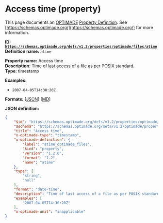 # Access time (property)

This page documents an [OPTIMADE](https://www.optimade.org/) [Property Definition](https://schemas.optimade.org/#definitions). See [https://schemas.optimade.org/](https://schemas.optimade.org/) for more information.

**ID: [`https://schemas.optimade.org/defs/v1.2/properties/optimade/files/atime`](https://schemas.optimade.org/defs/v1.2/properties/optimade/files/atime.md)**  
**Definition name:** `atime`

**Property name:** Access time  
**Description:** Time of last access of a file as per POSIX standard.  
**Type:** timestamp  



**Examples:**

- `2007-04-05T14:30:20Z`

**Formats:** [[JSON](atime.json)] [[MD](atime.md)]

**JSON definition:**

``` json
{
    "$id": "https://schemas.optimade.org/defs/v1.2/properties/optimade/files/atime",
    "$schema": "https://schemas.optimade.org/meta/v1.2/optimade/property_definition.json",
    "title": "Access time",
    "x-optimade-type": "timestamp",
    "x-optimade-definition": {
        "label": "atime_optimade_files",
        "kind": "property",
        "version": "1.2.0",
        "format": "1.2",
        "name": "atime"
    },
    "type": [
        "string",
        "null"
    ],
    "format": "date-time",
    "description": "Time of last access of a file as per POSIX standard.",
    "examples": [
        "2007-04-05T14:30:20Z"
    ],
    "x-optimade-unit": "inapplicable"
}
```